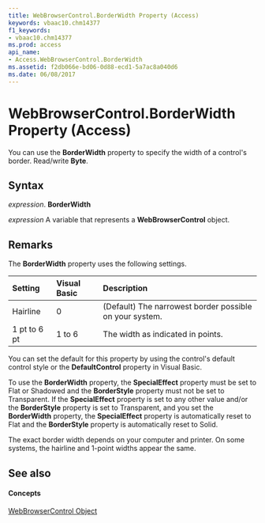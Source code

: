```yaml
---
title: WebBrowserControl.BorderWidth Property (Access)
keywords: vbaac10.chm14377
f1_keywords:
- vbaac10.chm14377
ms.prod: access
api_name:
- Access.WebBrowserControl.BorderWidth
ms.assetid: f2db066e-bd06-0d88-ecd1-5a7ac8a040d6
ms.date: 06/08/2017
---
```



# WebBrowserControl.BorderWidth Property (Access)

You can use the **BorderWidth** property to specify the width of a control's border. Read/write **Byte**.


## Syntax

 _expression_. **BorderWidth**

 _expression_ A variable that represents a **WebBrowserControl** object.


## Remarks

The **BorderWidth** property uses the following settings.



|**Setting**|**Visual Basic**|**Description**|
|:-----|:-----|:-----|
|Hairline|0|(Default) The narrowest border possible on your system.|
|1 pt to 6 pt|1 to 6|The width as indicated in points.|
You can set the default for this property by using the control's default control style or the **DefaultControl** property in Visual Basic.

To use the **BorderWidth** property, the **SpecialEffect** property must be set to Flat or Shadowed and the **BorderStyle** property must not be set to Transparent. If the **SpecialEffect** property is set to any other value and/or the **BorderStyle** property is set to Transparent, and you set the **BorderWidth** property, the **SpecialEffect** property is automatically reset to Flat and the **BorderStyle** property is automatically reset to Solid.

The exact border width depends on your computer and printer. On some systems, the hairline and 1-point widths appear the same.


## See also


#### Concepts


[WebBrowserControl Object](webbrowsercontrol-object-access.md)

